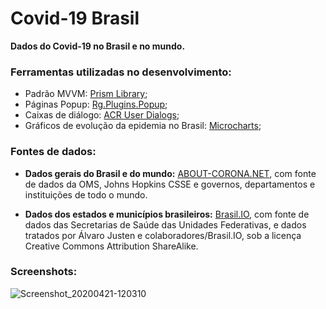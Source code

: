 # **Covid-19 Brasil**
**Dados do Covid-19 no Brasil e no mundo.**

### Ferramentas utilizadas no desenvolvimento:

- Padrão MVVM: [Prism Library](https://prismlibrary.com/);
- Páginas Popup: [Rg.Plugins.Popup](https://github.com/rotorgames/Rg.Plugins.Popup);
- Caixas de diálogo: [ACR User Dialogs](https://github.com/aritchie/userdialogs);
- Gráficos de evolução da epidemia no Brasil: [Microcharts](https://github.com/dotnet-ad/Microcharts);

### Fontes de dados:

- **Dados gerais do Brasil e do mundo:** [ABOUT-CORONA.NET](https://about-corona.net/), com fonte de dados da OMS, Johns Hopkins CSSE e governos, departamentos e instituições de todo o mundo.

- **Dados dos estados e municípios brasileiros:** [Brasil.IO](https://brasil.io/home/), com fonte de dados das Secretarias de Saúde das Unidades Federativas, e dados tratados por Álvaro Justen e colaboradores/Brasil.IO, sob a licença Creative Commons Attribution ShareAlike.

### Screenshots:
![Screenshot_20200421-120310](https://user-images.githubusercontent.com/17802409/79998425-12472c00-8491-11ea-8d04-019ca350ae7f.png)
